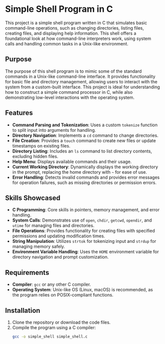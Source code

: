 # Simple Shell Program in C

This project is a simple shell program written in C that simulates basic command-line operations, such as changing directories, listing files, creating files, and displaying help information. This shell offers a foundational look at how command-line interpreters work, using system calls and handling common tasks in a Unix-like environment.

## Purpose

The purpose of this shell program is to mimic some of the standard commands in a Unix-like command-line interface. It provides functionality for basic file and directory management, allowing users to interact with the system from a custom-built interface. This project is ideal for understanding how to construct a simple command processor in C, while also demonstrating low-level interactions with the operating system.

## Features

- **Command Parsing and Tokenization**: Uses a custom `tokenize` function to split input into arguments for handling.
- **Directory Navigation**: Implements a `cd` command to change directories.
- **File Creation**: Provides a `touch` command to create new files or update timestamps on existing files.
- **Directory Listing**: Includes an `ls` command to list directory contents, excluding hidden files.
- **Help Menu**: Displays available commands and their usage.
- **Current Working Directory**: Dynamically displays the working directory in the prompt, replacing the home directory with `~` for ease of use.
- **Error Handling**: Detects invalid commands and provides error messages for operation failures, such as missing directories or permission errors.

## Skills Showcased

- **C Programming**: Core skills in pointers, memory management, and error handling.
- **System Calls**: Demonstrates use of `open`, `chdir`, `getcwd`, `opendir`, and `utime` for managing files and directories.
- **File Operations**: Provides functionality for creating files with specified permissions and updating modification times.
- **String Manipulation**: Utilizes `strtok` for tokenizing input and `strdup` for managing memory safely.
- **Environment Variable Handling**: Uses the `HOME` environment variable for directory navigation and prompt customization.

## Requirements

- **Compiler**: `gcc` or any other C compiler.
- **Operating System**: Unix-like OS (Linux, macOS) is recommended, as the program relies on POSIX-compliant functions.

## Installation

1. Clone the repository or download the code files.
2. Compile the program using a C compiler:
   ```bash
   gcc -o simple_shell simple_shell.c
